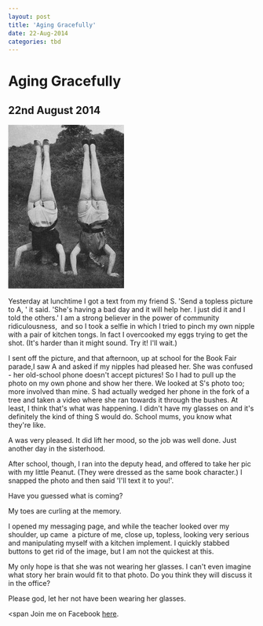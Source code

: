 ```yaml
---
layout: post
title: 'Aging Gracefully'
date: 22-Aug-2014
categories: tbd
---
```


# Aging Gracefully

## 22nd August 2014

<img class="photo-horiz" src="/images/2014/08/2b4a9f97f9257d7fe092e3dec2abb598.jpg" />

Yesterday at lunchtime I got a text from my friend S. 'Send a topless picture to A,   ' it said. 'She's having a bad day and it will help her. I just did it and I told the others.' I am a strong believer in the power of community ridiculousness,    and so I took a selfie in which I tried to pinch my own nipple with a pair of kitchen tongs. In fact I overcooked my eggs trying to get the shot. (It's harder than it might sound. Try it! I'll wait.)

I sent off the picture, and that afternoon, up at school for the Book Fair parade,I saw A and asked if my nipples had pleased her. She was confused - her old-school phone doesn't accept pictures! So I had to pull up the photo on my own phone and show her there. We looked at S's photo too; more involved than mine. S had actually wedged her phone in the fork of a tree and taken a video where she ran towards it through the bushes. At least, I think that's what was happening. I didn't have my glasses on and it's definitely the kind of thing S would do. School mums, you know what they're like.

A was very pleased. It did lift her mood, so the job was well done. Just another day in the sisterhood.

After school, though, I ran into the deputy head, and offered to take her pic with my little Peanut. (They were dressed as the same book character.) I snapped the photo and then said 'I'll text it to you!'.

Have you guessed what is coming?

My toes are curling at the memory.

I opened my messaging page, and while the teacher looked over my shoulder, up came  a picture of me, close up, topless, looking very serious and manipulating myself with a kitchen implement. I quickly stabbed buttons to get rid of the image, but I am not the quickest at this.

My only hope is that she was not wearing her glasses. I can't even imagine what story her brain would fit to that photo. Do you think they will discuss it in the office?

Please god, let her not have been wearing her glasses.

<span Join me on Facebook <a href="https://www.facebook.com/mogantosh">here</a>. </span>
